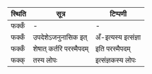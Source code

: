 | स्थिति | सूत्र | टिप्पणी |
| ----- | ------- | ------ |
| फक्कँ | - | - |
| फक्कँ | उपदेशेऽजनुनासिक इत् | अँ-इत्यस्य इत्संज्ञा |
| फक्कँ | शेषात् कर्तरि परस्मैपदम् | इति परस्मैपदम् |
| फक्क् | तस्य लोपः | इत्संज्ञकस्य लोपः |
